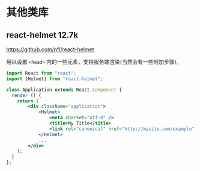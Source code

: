 # 其他类库


## react-helmet  12.7k

https://github.com/nfl/react-helmet

用以设置 `<head>` 内的一些元素，支持服务端渲染(当然会有一些附加步骤)。

```jsx
import React from "react";
import {Helmet} from "react-helmet";

class Application extends React.Component {
  render () {
    return (
        <div className="application">
            <Helmet>
                <meta charSet="utf-8" />
                <title>My Title</title>
                <link rel="canonical" href="http://mysite.com/example" />
            </Helmet>
            ...
        </div>
    );
  }
};
```










